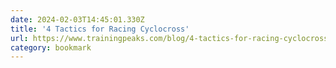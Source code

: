 ```yaml
---
date: 2024-02-03T14:45:01.330Z
title: '4 Tactics for Racing Cyclocross'
url: https://www.trainingpeaks.com/blog/4-tactics-for-racing-cyclocross/
category: bookmark
---
```

